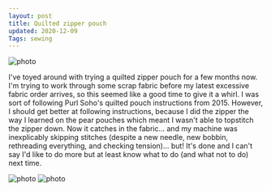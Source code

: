 ```yaml
---
layout: post
title: Quilted zipper pouch
updated: 2020-12-09
Tags: sewing
---
```


![photo](https://caitlinmeyer.github.io/project-log/images/qpouch-3.JPG)

I've toyed around with trying a quilted zipper pouch for a few months now. I'm trying to work through some scrap fabric before my latest excessive fabric order arrives, so this seemed like a good time to give it a whirl. I was sort of following Purl Soho's quilted pouch instructions from 2015. However, I should get better at following instructions, because I did the zipper the way I learned on the pear pouches which meant I wasn't able to topstitch the zipper down. Now it catches in the fabric... and my machine was inexplicably skipping stitches (despite a new needle, new bobbin, rethreading everything, and checking tension)... but! It's done and I can't say I'd like to do more but at least know what to do (and what not to do) next time.


![photo](https://caitlinmeyer.github.io/project-log/images/qpouch-1.JPG)
![photo](https://caitlinmeyer.github.io/project-log/images/qpouch-2.JPG)





